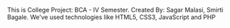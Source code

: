 This is College Project: BCA - IV Semester. Created By: Sagar Malasi, Smirti Bagale.
We've used technologies like HTML5, CSS3, JavaScript and PHP
